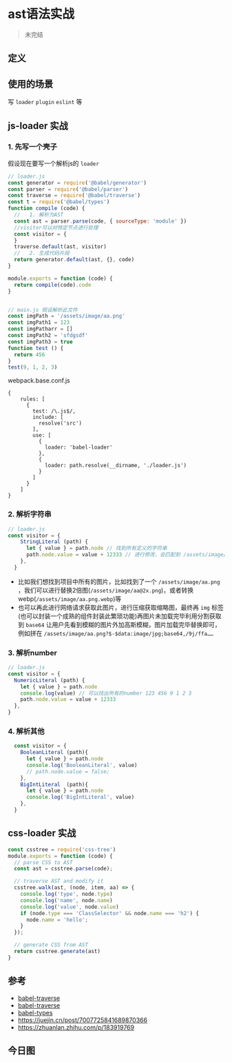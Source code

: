 # ast语法实战
> 未完结

## 定义

## 使用的场景
写 `loader` `plugin` `eslint` 等

## js-loader 实战
### 1. 先写一个壳子
假设现在要写一个解析js的 `loader`
```js
// loader.js
const generator = require('@babel/generator')
const parser = require('@babel/parser')
const traverse = require('@babel/traverse')
const t = require('@babel/types')
function compile (code) {
  //   1. 解析为AST
  const ast = parser.parse(code, { sourceType: 'module' })
  //visitor可以对特定节点进行处理
  const visitor = {
  }
  traverse.default(ast, visitor)
  //   2. 生成代码片段
  return generator.default(ast, {}, code)
}

module.exports = function (code) {
  return compile(code).code
}

```
```js

// main.js 假设解析此文件
const imgPath = '/assets/image/aa.png'
const imgPath1 = 123
const imgPatharr = []
const imgPath2 = 'sfdgsdf'
const imgPath3 = true
function test () {
  return 456
}
test(9, 1, 2, 3)


```

webpack.base.conf.js

```
{
    rules: [
      {
        test: /\.js$/,
        include: [
          resolve('src')
        ],
        use: [
          {
            loader: 'babel-loader'
          },
          {
            loader: path.resolve(__dirname, './loader.js')
          }
        ]
      }
    ]
}
```
### 2. 解析字符串
```js
// loader.js
const visitor = {
    StringLiteral (path) {
      let { value } = path.node // 找到所有定义的字符串
      path.node.value = value + 12333 // 进行修改，会匹配到 /assets/image/aa.png sfdgsdf,最后我们可以做想要的处理
    },
  }
```
- 比如我们想找到项目中所有的图片，比如找到了一个 `/assets/image/aa.png` ，我们可以进行替换2倍图(`/assets/image/aa@2x.png`)，或者转换webp(`/assets/image/aa.png.webp`)等
- 也可以再此进行网络请求获取此图片，进行压缩获取缩略图，最终再 `img` 标签(也可以封装一个成熟的组件封装此繁琐功能)再图片未加载完毕利用分割获取到 `base64` 让用户先看到模糊的图片外加高斯模糊，图片加载完毕替换即可，例如拼在 `/assets/image/aa.png?$-$data:image/jpg;base64,/9j/ffa……`
### 3. 解析number
```js
// loader.js
const visitor = {
  NumericLiteral (path) {
    let { value } = path.node
    console.log(value) // 可以找出所有的number 123 456 9 1 2 3
    path.node.value = value + 12333 
  },
}
```
### 4. 解析其他
```js
  const visitor = {
    BooleanLiteral (path){
      let { value } = path.node
      console.log('BooleanLiteral', value)
      // path.node.value = false;
    },
    BigIntLiteral  (path){
      let { value } = path.node
      console.log('BigIntLiteral', value)
    },
  }
```
## css-loader 实战
```js
const csstree = require('css-tree')
module.exports = function (code) {
  // parse CSS to AST
  const ast = csstree.parse(code);

  // traverse AST and modify it
  csstree.walk(ast, (node, item, aa) => {
    console.log('type', node.type)
    console.log('name', node.name)
    console.log('value', node.value)
    if (node.type === 'ClassSelector' && node.name === 'h2') {
      node.name = 'hello';
    }
  });

  // generate CSS from AST
  return csstree.generate(ast)
}

```
## 参考

- [babel-traverse](https://github.com/jamiebuilds/babel-handbook/blob/master/translations/en/plugin-handbook.md#babel-traverse)
- [babel-traverse](https://www.babeljs.cn/docs/babel-traverse)
- [babel-types](https://babel.dev/docs/en/babel-types)
- https://juejin.cn/post/7007725841689870366
- https://zhuanlan.zhihu.com/p/183919769

## 今日图 

